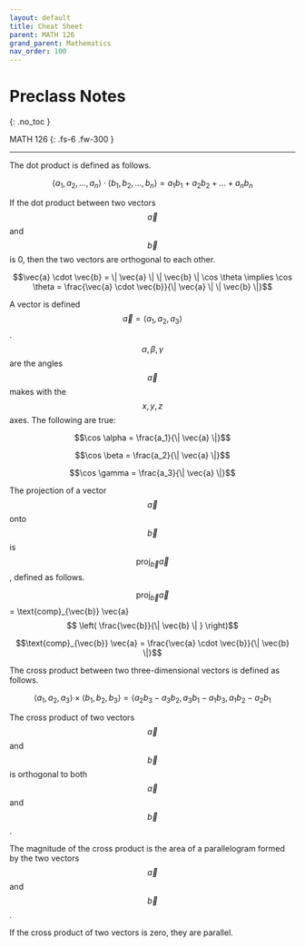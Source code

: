 ```yaml
---
layout: default
title: Cheat Sheet
parent: MATH 126
grand_parent: Mathematics
nav_order: 100
---
```


# Preclass Notes
{: .no_toc }

MATH 126
{: .fs-6 .fw-300 }

---

The dot product is defined as follows.

$$\langle a_1, a_2, ..., a_n \rangle \cdot \langle b_1, b_2, ..., b_n \rangle = a_1 b_1 + a_2 b_2 + ... + a_n b_n$$

If the dot product between two vectors $$\vec{a}$$ and $$\vec{b}$$ is 0, then the two vectors are orthogonal to each other.

$$\vec{a} \cdot \vec{b} = \| \vec{a} \| \| \vec{b} \| \cos \theta \implies \cos \theta = \frac{\vec{a} \cdot \vec{b}}{\| \vec{a} \| \| \vec{b} \|}$$

A vector is defined $$\vec{a} = \langle a_1, a_2, a_3 \rangle$$. $$\alpha, \beta, \gamma$$ are the angles $$\vec{a}$$ makes with the $$x, y, z$$ axes. The following are true:

$$\cos \alpha = \frac{a_1}{\| \vec{a} \|}$$

$$\cos \beta = \frac{a_2}{\| \vec{a} \|}$$

$$\cos \gamma = \frac{a_3}{\| \vec{a} \|}$$

The projection of a vector $$\vec{a}$$ onto $$\vec{b}$$ is $$\text{proj}_{\vec{b}} \vec{a}$$, defined as follows.

$$\text{proj}_{\vec{b}} \vec{a}$$ = \text{comp}_{\vec{b}} \vec{a}$$ \left( \frac{\vec{b}}{\| \vec{b} \| } \right)$$

$$\text{comp}_{\vec{b}} \vec{a} = \frac{\vec{a} \cdot \vec{b}}{\| \vec{b} \|}$$

The cross product between two three-dimensional vectors is defined as follows.

$$\langle a_1, a_2, a_3 \rangle \times \langle b_1, b_2, b_3 \rangle = \langle a_2 b_3 - a_3 b_2, a_3b_1 - a_1 b_3, a_1b_2 - a_2b_1$$

The cross product of two vectors $$\vec{a}$$ and $$\vec{b}$$ is orthogonal to both $$\vec{a}$$ and $$\vec{b}$$.

The magnitude of the cross product is the area of a parallelogram formed by the two vectors $$\vec{a}$$ and $$\vec{b}$$.

If the cross product of two vectors is zero, they are parallel.















